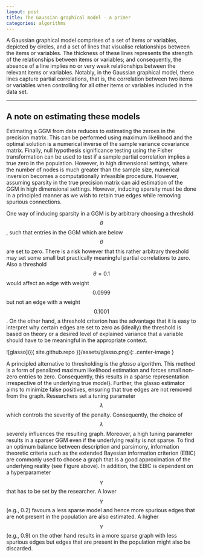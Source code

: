 ```yaml
---
layout: post
title: The Gaussian graphical model - a primer
categories: algorithms
---
```

A Gaussian graphical model comprises of a set of items or variables, depicted by circles, and a set of lines that visualise relationships between the items or variables. The thickness of these lines represents the strength of the relationships between items or variables; and consequently, the absence of a line implies no or very weak relationships between the relevant items or variables. Notably, in the Gaussian graphical model, these lines capture partial correlations, that is, the correlation between two items or variables when controlling for all other items or variables included in the data set.

* * *

## A note on estimating these models
Estimating a GGM from data reduces to estimating the zeroes in the precision matrix. This can be performed using maximum likelihood and the optimal solution is a numerical inverse of the sample variance covariance matrix. Finally, null hypothesis significance testing using the Fisher transformation can be used to test if a sample partial correlation implies a true zero in the population. However, in high dimensional settings, where the number of nodes is much greater than the sample size, numerical inversion becomes a computationally infeasible procedure. However, assuming sparsity in the true precision matrix can aid estimation of the GGM in high dimensional settings. However, inducing sparsity must be done in a principled manner as we wish to retain true edges while removing spurious connections.

One way of inducing sparsity in a GGM is by arbitrary choosing a threshold $$\theta$$, such that entries in the GGM which are below $$\theta$$ are set to zero. There is a risk however that this rather arbitrary threshold may set some small but practically meaningful partial correlations to zero. Also a threshold $$\theta = 0.1$$ would affect an edge with weight $$0.0999$$ but not an edge with a weight $$0.1001$$. On the other hand, a threshold criterion has the advantage that it is easy to interpret why certain edges are set to zero as (ideally) the threshold is based on theory or a desired level of explained variance that a variable should have to be meaningful in the appropriate context.

![glasso]({{ site.github.repo }}/assets/glasso.png){: .center-image }


A principled alternative to thresholding is the *glasso* algorithm. This method is a form of penalized maximum likelihood estimation and forces small non- zero entries to zero. Consequently, this results in a sparse representation irrespective of the underlying true model}. Further, the glasso estimator aims to minimize false positives, ensuring that true edges are not removed from the graph. Researchers set a tuning parameter $$\lambda$$ which controls the severity of the penalty. Consequently, the choice of $$\lambda$$ severely influences the resulting graph. Moreover, a high tuning parameter results in a sparser GGM even if the underlying reality is not sparse. To find an optimum balance between description and parsimony, information theoretic criteria such as the extended Bayesian information criterion (EBIC) are commonly used to choose a graph that is a good approximation of the underlying reality (see Figure above). In addition, the EBIC is dependent on a hyperparameter $$\gamma$$ that has to be set by the researcher. A lower $$\gamma$$ (e.g., 0.2) favours a less sparse model and hence more spurious edges that are not present in the population are also estimated. A higher $$\gamma$$ (e.g., 0.9) on the other hand results in a more sparse graph with less spurious edges but edges that are present in the population might also be discarded.
